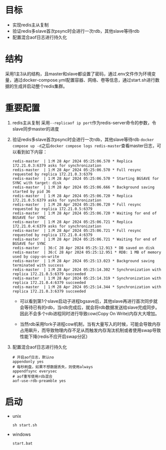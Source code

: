 # 目标
- 实现redis主从复制
- 验证redis多slave首次psync时会进行一次rdb，其他slave等待rdb
- 配置混合aof日志进行持久化
# 结构
采用1主3从的结构，且master和slave都设置了密码，通过.env文件作为环境变量，通过docker-compose.yml配置容器、网络、卷等信息，通过start.sh进行数据的生成并启动整个redis集群。
# 重要配置
1. redis主从复制
采用`--replicaof ip port`作为redis-server命令的参数，令slave同步master的进度
2. 验证redis多slave首次psync时会进行一次rdb，其他slave等待rdb
`docker compose up -d`之后`docker compose logs redis-master`查看master日志，可以看到如下内容：
    ```
    redis-master  | 1:M 28 Apr 2024 05:25:06.570 * Replica 172.21.0.3:6379 asks for synchronization
    redis-master  | 1:M 28 Apr 2024 05:25:06.570 * Full resync requested by replica 172.21.0.3:6379
    redis-master  | 1:M 28 Apr 2024 05:25:06.570 * Starting BGSAVE for SYNC with target: disk
    redis-master  | 1:M 28 Apr 2024 05:25:06.666 * Background saving started by pid 36
    redis-master  | 1:M 28 Apr 2024 05:25:06.720 * Replica 172.21.0.5:6379 asks for synchronization
    redis-master  | 1:M 28 Apr 2024 05:25:06.720 * Full resync requested by replica 172.21.0.5:6379
    redis-master  | 1:M 28 Apr 2024 05:25:06.720 * Waiting for end of BGSAVE for SYNC
    redis-master  | 1:M 28 Apr 2024 05:25:06.721 * Replica 172.21.0.4:6379 asks for synchronization
    redis-master  | 1:M 28 Apr 2024 05:25:06.721 * Full resync requested by replica 172.21.0.4:6379
    redis-master  | 1:M 28 Apr 2024 05:25:06.721 * Waiting for end of BGSAVE for SYNC
    redis-master  | 36:C 28 Apr 2024 05:25:12.913 * DB saved on disk
    redis-master  | 36:C 28 Apr 2024 05:25:12.951 * RDB: 1 MB of memory used by copy-on-write
    redis-master  | 1:M 28 Apr 2024 05:25:13.023 * Background saving terminated with success
    redis-master  | 1:M 28 Apr 2024 05:25:14.302 * Synchronization with replica 172.21.0.5:6379 succeeded
    redis-master  | 1:M 28 Apr 2024 05:25:14.319 * Synchronization with replica 172.21.0.4:6379 succeeded
    redis-master  | 1:M 28 Apr 2024 05:25:14.344 * Synchronization with replica 172.21.0.3:6379 succeeded
    ```

    - 可以看到第1个slave启动子进程bgsave后，其他slave再进行首次同步就会等待已有的rdb，当rdb完成后，就会将rdb数据发送给slave完成同步。因此不会多个rdb进程同时进行导致cow(Copy On Write)内存大大增加。

    - 当然rdb采用fork子进程cow机制，当有大量写入的时候，可能会导致内存占用飙升，而导致物理内存不足从而触发内存淘汰机制或者使用swap导致性能下降(redis不应开启swap分区)

3. 配置混合aof日志进行持久化
    ```
    # 开启aof日志，默认no
    appendonly yes
    # 每秒刷盘，如果不想数据丢失，则使用always
    appendfsync everysec
    # aof重写使用rdb混合
    aof-use-rdb-preamble yes
    ```

# 启动
- unix
    ```
    sh start.sh
    ```
- windows 
    ```
    start.bat
    ```